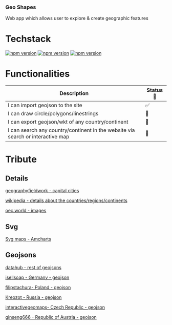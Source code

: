 ### Geo Shapes
Web app which allows user to explore & create geographic features
# Techstack

[![npm version](https://img.shields.io/badge/react-17.0.2-blue)](https://www.npmjs.com/package/react/v/17.0.2)
[![npm version](https://img.shields.io/badge/typescript-4.3.5-blue)](https://www.npmjs.com/package/typescript/v/4.3.5)
[![npm version](https://img.shields.io/badge/eslint-7.11.0-blue)](https://www.npmjs.com/package/eslint/v/7.11.0)

# Functionalities

|                                            Description                                        |   Status 📝  |
| --------------------------------------------------------------------------------------------- | ------------- |
| I can import geojson to the site                                                              |      ✅      |
| I can draw circle/polygons/linestrings                                                        |      🚧      |
| I can export geojson/wkt of any country/continent                                             |      🚧      |
| I can search any country/continent in the website via search or interactive map               |      🚧      |



# Tribute

## Details

[geographyfieldwork - capital cities](https://geographyfieldwork.com/WorldCapitalCities.htm)

[wikipedia - details about the countries/regions/continents](https://en.wikipedia.org/)

[oec.world - images](https://oec.world/)
## Svg
[Svg maps - Amcharts](https://www.amcharts.com/svg-maps)
## Geojsons

[datahub - rest of geojsons](https://datahub.io/core/geo-countries)

[isellsoap - Germany - geojson](https://github.com/isellsoap/deutschlandGeoJSON)

[filipstachura- Poland - geojson](https://gist.github.com/filipstachura/391ecb779d56483c070616a4d9239cc7)

[Kreozot - Russia - geojson](https://github.com/Kreozot/russian-geo-data)

[interactivegeomaps- Czech Republic - geojson](https://interactivegeomaps.com/czech-republic-districts/)

[ginseng666 - Republic of Austria - geojson](https://github.com/ginseng666/GeoJSON-TopoJSON-Austria)